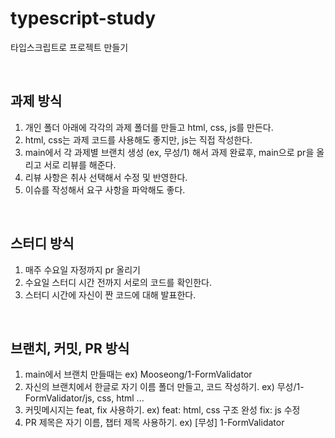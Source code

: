 # typescript-study

타입스크립트로 프로젝트 만들기

<br>

## 과제 방식

1. 개인 폴더 아래에 각각의 과제 폴더를 만들고 html, css, js를 만든다.
2. html, css는 과제 코드를 사용해도 좋지만, js는 직접 작성한다.
3. main에서 각 과제별 브랜치 생성 (ex, 무성/1) 해서 과제 완료후, main으로 pr을 올리고 서로 리뷰를 해준다.
4. 리뷰 사항은 취사 선택해서 수정 및 반영한다.
5. 이슈를 작성해서 요구 사항을 파악해도 좋다.

<br>

## 스터디 방식

1. 매주 수요일 자정까지 pr 올리기
2. 수요일 스터디 시간 전까지 서로의 코드를 확인한다.
3. 스터디 시간에 자신이 짠 코드에 대해 발표한다.

<br>

## 브랜치, 커밋, PR 방식

1. main에서 브랜치 만들때는 ex) Mooseong/1-FormValidator
2. 자신의 브랜치에서 한글로 자기 이름 폴더 만들고, 코드 작성하기. ex) 무성/1-FormValidator/js, css, html ...
3. 커밋메시지는 feat, fix 사용하기. ex) feat: html, css 구조 완성 fix: js 수정
4. PR 제목은 자기 이름, 챕터 제목 사용하기. ex) [무성] 1-FormValidator
